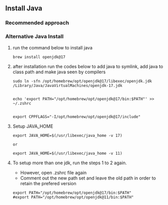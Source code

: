 ## Install Java
### Recommended approach
### Alternative Java Install
1. run the command below to install java
    
    ```brew install openjdk@17```
2. after installation run the codes below to add java to symlink, add java to class path and make java seen by compilers
    
    ```
    sudo ln -sfn /opt/homebrew/opt/openjdk@17/libexec/openjdk.jdk /Library/Java/JavaVirtualMachines/openjdk-17.jdk
    
    
    echo 'export PATH="/opt/homebrew/opt/openjdk@17/bin:$PATH"' >> ~/.zshrc
    
    
    export CPPFLAGS="-I/opt/homebrew/opt/openjdk@17/include"
    ```

3. Setup JAVA_HOME
    
    ```
    export JAVA_HOME=$(/usr/libexec/java_home -v 17)
    
    or 
    
    export JAVA_HOME=$(/usr/libexec/java_home -v 11)
    ```

4. To setup more than one jdk, run the steps 1 to 2 again.
    - However, open .zshrc file again
    - Comment out the new path set and leave the old path in order to retain the prefered version

    
    ```
    export PATH="/opt/homebrew/opt/openjdk@17/bin:$PATH"
    #export PATH="/opt/homebrew/opt/openjdk@11/bin:$PATH"
    ```